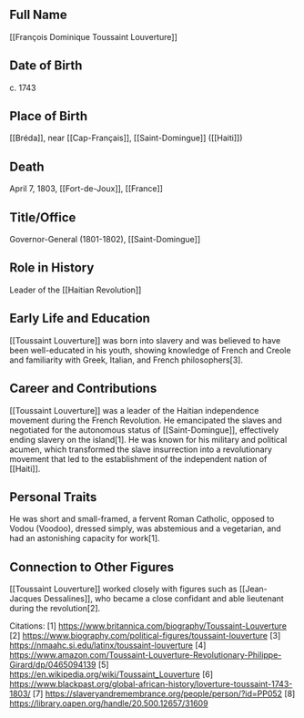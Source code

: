 ## Full Name
[[François Dominique Toussaint Louverture]]

## Date of Birth
c. 1743

## Place of Birth
[[Bréda]], near [[Cap-Français]], [[Saint-Domingue]] ([[Haiti]])

## Death
April 7, 1803, [[Fort-de-Joux]], [[France]]

## Title/Office
Governor-General (1801-1802), [[Saint-Domingue]]

## Role in History
Leader of the [[Haitian Revolution]]

## Early Life and Education
[[Toussaint Louverture]] was born into slavery and was believed to have been well-educated in his youth, showing knowledge of French and Creole and familiarity with Greek, Italian, and French philosophers[3].

## Career and Contributions
[[Toussaint Louverture]] was a leader of the Haitian independence movement during the French Revolution. He emancipated the slaves and negotiated for the autonomous status of [[Saint-Domingue]], effectively ending slavery on the island[1]. He was known for his military and political acumen, which transformed the slave insurrection into a revolutionary movement that led to the establishment of the independent nation of [[Haiti]].

## Personal Traits
He was short and small-framed, a fervent Roman Catholic, opposed to Vodou (Voodoo), dressed simply, was abstemious and a vegetarian, and had an astonishing capacity for work[1].

## Connection to Other Figures
[[Toussaint Louverture]] worked closely with figures such as [[Jean-Jacques Dessalines]], who became a close confidant and able lieutenant during the revolution[2].

Citations:
[1] https://www.britannica.com/biography/Toussaint-Louverture
[2] https://www.biography.com/political-figures/toussaint-louverture
[3] https://nmaahc.si.edu/latinx/toussaint-louverture
[4] https://www.amazon.com/Toussaint-Louverture-Revolutionary-Philippe-Girard/dp/0465094139
[5] https://en.wikipedia.org/wiki/Toussaint_Louverture
[6] https://www.blackpast.org/global-african-history/loverture-toussaint-1743-1803/
[7] https://slaveryandremembrance.org/people/person/?id=PP052
[8] https://library.oapen.org/handle/20.500.12657/31609